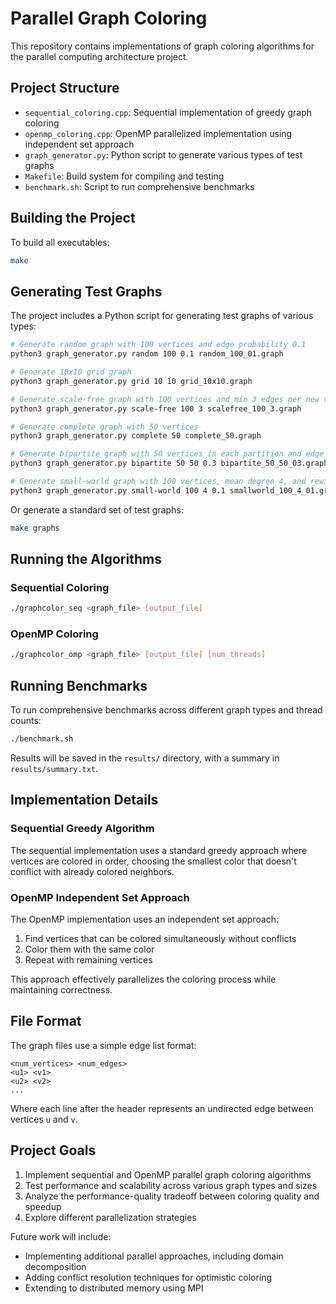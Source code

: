 # Parallel Graph Coloring

This repository contains implementations of graph coloring algorithms for the parallel computing architecture project.

## Project Structure

- `sequential_coloring.cpp`: Sequential implementation of greedy graph coloring
- `openmp_coloring.cpp`: OpenMP parallelized implementation using independent set approach
- `graph_generator.py`: Python script to generate various types of test graphs
- `Makefile`: Build system for compiling and testing
- `benchmark.sh`: Script to run comprehensive benchmarks

## Building the Project

To build all executables:

```bash
make
```

## Generating Test Graphs

The project includes a Python script for generating test graphs of various types:

```bash
# Generate random graph with 100 vertices and edge probability 0.1
python3 graph_generator.py random 100 0.1 random_100_01.graph

# Generate 10x10 grid graph
python3 graph_generator.py grid 10 10 grid_10x10.graph

# Generate scale-free graph with 100 vertices and min 3 edges per new vertex
python3 graph_generator.py scale-free 100 3 scalefree_100_3.graph

# Generate complete graph with 50 vertices
python3 graph_generator.py complete 50 complete_50.graph

# Generate bipartite graph with 50 vertices in each partition and edge probability 0.3
python3 graph_generator.py bipartite 50 50 0.3 bipartite_50_50_03.graph

# Generate small-world graph with 100 vertices, mean degree 4, and rewiring probability 0.1
python3 graph_generator.py small-world 100 4 0.1 smallworld_100_4_01.graph
```

Or generate a standard set of test graphs:

```bash
make graphs
```

## Running the Algorithms

### Sequential Coloring

```bash
./graphcolor_seq <graph_file> [output_file]
```

### OpenMP Coloring

```bash
./graphcolor_omp <graph_file> [output_file] [num_threads]
```

## Running Benchmarks

To run comprehensive benchmarks across different graph types and thread counts:

```bash
./benchmark.sh
```

Results will be saved in the `results/` directory, with a summary in `results/summary.txt`.

## Implementation Details

### Sequential Greedy Algorithm

The sequential implementation uses a standard greedy approach where vertices are colored in order, choosing the smallest color that doesn't conflict with already colored neighbors.

### OpenMP Independent Set Approach

The OpenMP implementation uses an independent set approach:
1. Find vertices that can be colored simultaneously without conflicts
2. Color them with the same color
3. Repeat with remaining vertices

This approach effectively parallelizes the coloring process while maintaining correctness.

## File Format

The graph files use a simple edge list format:

```
<num_vertices> <num_edges>
<u1> <v1>
<u2> <v2>
...
```

Where each line after the header represents an undirected edge between vertices `u` and `v`.

## Project Goals

1. Implement sequential and OpenMP parallel graph coloring algorithms
2. Test performance and scalability across various graph types and sizes
3. Analyze the performance-quality tradeoff between coloring quality and speedup
4. Explore different parallelization strategies

Future work will include:
- Implementing additional parallel approaches, including domain decomposition
- Adding conflict resolution techniques for optimistic coloring
- Extending to distributed memory using MPI
